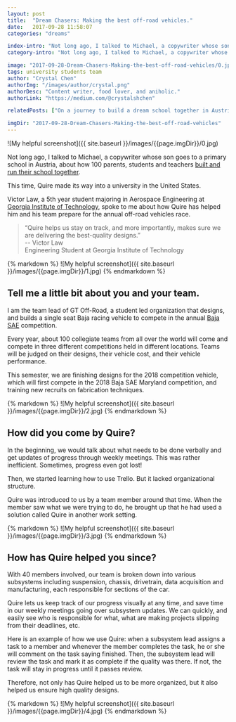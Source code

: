 ```yaml
---
layout: post
title:  "Dream Chasers: Making the best off-road vehicles."
date:   2017-09-28 11:58:07
categories: "dreams"

index-intro: "Not long ago, I talked to Michael, a copywriter whose son goes to a primary school in Austria, about how 100 parents, students and teachers built and run their school together. This time, Quire made its way into a university in the United States..."
category-intro: "Not long ago, I talked to Michael, a copywriter whose son goes to a primary school in Austria, about how 100 parents, students..."

image: "2017-09-28-Dream-Chasers-Making-the-best-off-road-vehicles/0.jpg"
tags: university students team
author: "Crystal Chen"
authorImg: "/images/author/crystal.png"
authorDesc: "Content writer, food lover, and aniholic."
authorLink: "https://medium.com/@crystalshchen"

relatedPosts: ["On a journey to build a dream school together in Austria", "Quire Helps Move Your Team Projects Forward"]

imgDir: "2017-09-28-Dream-Chasers-Making-the-best-off-road-vehicles"
---
```



![My helpful screenshot]({{ site.baseurl }}/images/{{page.imgDir}}/0.jpg)

Not long ago, I talked to Michael, a copywriter whose son goes to a primary school in Austria, about how 100 parents, students and teachers [built and run their school together](https://quire.io/blog/p/On-a-journey-to-build-a-dream-school-together-in-Austria.html).

This time, Quire made its way into a university in the United States.

Victor Law, a 5th year student majoring in Aerospace Engineering at [Georgia Institute of Technology](http://www.gatech.edu/), spoke to me about how Quire has helped him and his team prepare for the annual off-road vehicles race.

> “Quire helps us stay on track, and more importantly, makes sure we are delivering the best-quality designs.”<br>
> -- Victor Law<br>
> Engineering Student at Georgia Institute of Technology

<div style="max-width: 550px; max-height: 773px; margin: 0 auto;">
{% markdown %}
![My helpful screenshot]({{ site.baseurl }}/images/{{page.imgDir}}/1.jpg)
{% endmarkdown %}
</div>

## Tell me a little bit about you and your team.


I am the team lead of GT Off-Road, a student led organization that designs, and builds a single seat Baja racing vehicle to compete in the annual [Baja SAE](https://en.wikipedia.org/wiki/Baja_SAE) competition.

Every year, about 100 collegiate teams from all over the world will come and compete in three different competitions held in different locations. Teams will be judged on their designs, their vehicle cost, and their vehicle performance.

This semester, we are finishing designs for the 2018 competition vehicle, which will first compete in the 2018 Baja SAE Maryland competition, and training new recruits on fabrication techniques.

<div style="max-width: 550px; max-height: 773px; margin: 0 auto;">
{% markdown %}
![My helpful screenshot]({{ site.baseurl }}/images/{{page.imgDir}}/2.jpg)
{% endmarkdown %}
</div>

## How did you come by Quire?

In the beginning, we would talk about what needs to be done verbally and get updates of progress through weekly meetings. This was rather inefficient. Sometimes, progress even got lost!

Then, we started learning how to use Trello. But it lacked organizational structure.

Quire was introduced to us by a team member around that time. When the member saw what we were trying to do, he brought up that he had used a solution called Quire in another work setting.

<div style="max-width: 550px; max-height: 773px; margin: 0 auto;">
{% markdown %}
![My helpful screenshot]({{ site.baseurl }}/images/{{page.imgDir}}/3.jpg)
{% endmarkdown %}
</div>

## How has Quire helped you since?

With 40 members involved, our team is broken down into various subsystems including suspension, chassis, drivetrain, data acquisition and manufacturing, each responsible for sections of the car.

Quire lets us keep track of our progress visually at any time, and save time in our weekly meetings going over subsystem updates. We can quickly, and easily see who is responsible for what, what are making projects slipping from their deadlines, etc.

Here is an example of how we use Quire: when a subsystem lead assigns a task to a member and whenever the member completes the task, he or she will comment on the task saying finished. Then, the subsystem lead will review the task and mark it as complete if the quality was there. If not, the task will stay in progress until it passes review. 

Therefore, not only has Quire helped us to be more organized, but it also helped us ensure high quality designs.

<div style="max-width: 550px; max-height: 413px; margin: 0 auto;">
{% markdown %}
![My helpful screenshot]({{ site.baseurl }}/images/{{page.imgDir}}/4.jpg)
{% endmarkdown %}
</div>

[jekyll]:      http://jekyllrb.com
[jekyll-gh]:   https://github.com/jekyll/jekyll
[jekyll-help]: https://github.com/jekyll/jekyll-help

